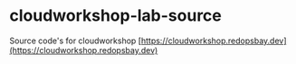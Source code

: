 # cloudworkshop-lab-source

Source code's for cloudworkshop [https://cloudworkshop.redopsbay.dev](https://cloudworkshop.redopsbay.dev)
